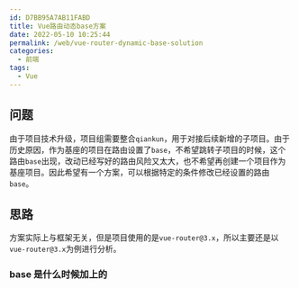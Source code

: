 ```yaml
---
id: D7BB95A7AB11FABD
title: Vue路由动态base方案
date: 2022-05-10 10:25:44
permalink: /web/vue-router-dynamic-base-solution
categories:
  - 前端
tags:
  - Vue
---
```


## 问题

由于项目技术升级，项目组需要整合`qiankun`，用于对接后续新增的子项目。由于历史原因，作为基座的项目在路由设置了`base`，不希望跳转子项目的时候，这个路由`base`出现，改动已经写好的路由风险又太大，也不希望再创建一个项目作为基座项目。因此希望有一个方案，可以根据特定的条件修改已经设置的路由`base`。

## 思路

方案实际上与框架无关，但是项目使用的是`vue-router@3.x`，所以主要还是以`vue-router@3.x`为例进行分析。

### base 是什么时候加上的
